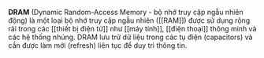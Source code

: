 **DRAM** (Dynamic Random-Access Memory - bộ nhớ truy cập ngẫu nhiên động) là một loại bộ nhớ truy cập ngẫu nhiên ([[RAM]]) được sử dụng rộng rãi trong các [[thiết bị điện tử]] như [[máy tính]], [[điện thoại]] thông minh và các hệ thống nhúng. DRAM lưu trữ dữ liệu trong các tụ điện (capacitors) và cần được làm mới (refresh) liên tục để duy trì thông tin.